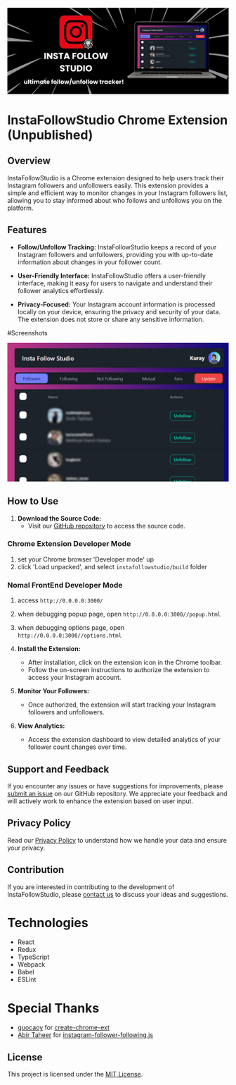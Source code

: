 ![Logo](static/logo.png)

# InstaFollowStudio Chrome Extension (Unpublished)

## Overview

InstaFollowStudio is a Chrome extension designed to help users track their Instagram followers and unfollowers easily. This extension provides a simple and efficient way to monitor changes in your Instagram followers list, allowing you to stay informed about who follows and unfollows you on the platform.

## Features

- **Follow/Unfollow Tracking:** InstaFollowStudio keeps a record of your Instagram followers and unfollowers, providing you with up-to-date information about changes in your follower count.

- **User-Friendly Interface:** InstaFollowStudio offers a user-friendly interface, making it easy for users to navigate and understand their follower analytics effortlessly.

- **Privacy-Focused:** Your Instagram account information is processed locally on your device, ensuring the privacy and security of your data. The extension does not store or share any sensitive information.

#Screenshots

![Screenshot](static/screenshot.png)

## How to Use

1. **Download the Source Code:**
   - Visit our [GitHub repository](https://github.com/your-username/InstaFollowStudio) to access the source code.

### Chrome Extension Developer Mode

1. set your Chrome browser 'Developer mode' up
2. click 'Load unpacked', and select `instafollowstudio/build` folder

### Nomal FrontEnd Developer Mode

1. access `http://0.0.0.0:3000/`
2. when debugging popup page, open `http://0.0.0.0:3000//popup.html`
3. when debugging options page, open `http://0.0.0.0:3000//options.html`


2. **Install the Extension:**
   - After installation, click on the extension icon in the Chrome toolbar.
   - Follow the on-screen instructions to authorize the extension to access your Instagram account.

3. **Monitor Your Followers:**
   - Once authorized, the extension will start tracking your Instagram followers and unfollowers.

4. **View Analytics:**
   - Access the extension dashboard to view detailed analytics of your follower count changes over time.

## Support and Feedback

If you encounter any issues or have suggestions for improvements, please [submit an issue](https://github.com/kuraykaraaslan/InstaFollowStudio/issues) on our GitHub repository. We appreciate your feedback and will actively work to enhance the extension based on user input.

## Privacy Policy

Read our [Privacy Policy](https://kuray.dev/privacy) to understand how we handle your data and ensure your privacy.

## Contribution

If you are interested in contributing to the development of InstaFollowStudio, please [contact us](https://kuray.dev/contact) to discuss your ideas and suggestions.


# Technologies

- React
- Redux
- TypeScript
- Webpack
- Babel
- ESLint

# Special Thanks

- [guocaoy](https://github.com/guocaoyi)  for [create-chrome-ext](https://github.com/guocaoyi/create-chrome-ext)
- [Abir Taheer](https://github.com/abir-taheer) for [instagram-follower-following.js](https://gist.github.com/abir-taheer/0d3f1313def5eec6b78399c0fb69e4b1.js)

## License

This project is licensed under the [MIT License](https://opensource.org/licenses/MIT).

